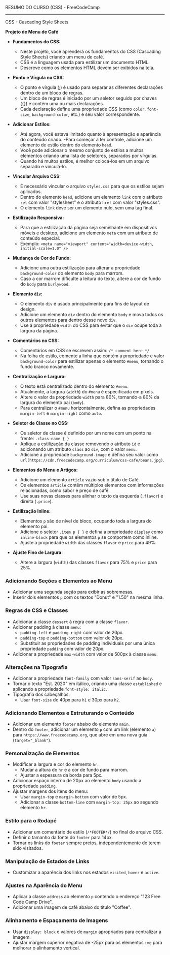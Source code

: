 RESUMO DO CURSO (CSS) - FreeCodeCamp 

---
CSS - Cascading Style Sheets

**Projeto de Menu de Café**

- **Fundamentos do CSS:**
  - Neste projeto, você aprenderá os fundamentos do CSS (Cascading Style Sheets) criando um menu de café.
  - CSS é a linguagem usada para estilizar um documento HTML.
  - Descreve como os elementos HTML devem ser exibidos na tela.

- **Ponto e Vírgula no CSS:**
  - O ponto e vírgula (;) é usado para separar as diferentes declarações dentro de um bloco de regras.
  - Um bloco de regras é iniciado por um seletor seguido por chaves ({}) e contém uma ou mais declarações.
  - Cada declaração define uma propriedade CSS (como `color`, `font-size`, `background-color`, etc.) e seu valor correspondente.

- **Adicionar Estilos:**
  - Até agora, você estava limitado quanto à apresentação e aparência do conteúdo criado.
  -Para começar a ter controle, adicione um elemento de estilo dentro do elemento `head`.
  - Você pode adicionar o mesmo conjunto de estilos a muitos elementos criando uma lista de seletores, separados por vírgulas.
  - Quando há muitos estilos, é melhor colocá-los em um arquivo separado e vinculá-lo.

- **Vincular Arquivo CSS:**
  - É necessário vincular o arquivo `styles.css` para que os estilos sejam aplicados.
  - Dentro do elemento `head`, adicione um elemento `link` com o atributo `rel` com valor "stylesheet" e o atributo `href` com valor "styles.css".
  - O elemento `link` deve ser um elemento nulo, sem uma tag final.

- **Estilização Responsiva:**
  - Para que a estilização da página seja semelhante em dispositivos móveis e desktop, adicione um elemento `meta` com um atributo de conteúdo especial.
  - Exemplo: `<meta name="viewport" content="width=device-width, initial-scale=1.0" />`

- **Mudança de Cor de Fundo:**
  - Adicione uma outra estilização para alterar a propriedade `background-color` do elemento `body` para marrom.
  - Caso a cor marrom dificulte a leitura do texto, altere a cor de fundo do `body` para `burlywood`.

- **Elemento `div`:**
  - O elemento `div` é usado principalmente para fins de layout de design.
  - Adicione um elemento `div` dentro do elemento `body` e mova todos os outros elementos para dentro desse novo `div`.
  - Use a propriedade `width` do CSS para evitar que o `div` ocupe toda a largura da página.

- **Comentários no CSS:**
  - Comentários em CSS se escrevem assim: `/* comment here */`
  - Na folha de estilo, comente a linha que contém a propriedade e valor `background-color` para estilizar apenas o elemento `#menu`, tornando o fundo branco novamente.

- **Centralização e Largura:**
  - O texto está centralizado dentro do elemento `#menu`.
  - Atualmente, a largura (`width`) do `#menu` é especificada em pixels.
  - Altere o valor da propriedade `width` para 80%, tornando-a 80% da largura do elemento pai (`body`).
  - Para centralizar o `#menu` horizontalmente, defina as propriedades `margin-left` e `margin-right` como `auto`.

- **Seletor de Classe no CSS:**
  - Os seletor de classe é definido por um nome com um ponto na frente: `.class-name { }`
  - Aplique a estilização da classe removendo o atributo `id` e adicionando um atributo `class` ao `div`, com o valor `menu`.
  - Adicione a propriedade `background-image` e defina seu valor como `url(https://cdn.freecodecamp.org/curriculum/css-cafe/beans.jpg)`.

- **Elementos do Menu e Artigos:**
  - Adicione um elemento `article` vazio sob o título de Café.
  - Os elementos `article` contêm múltiplos elementos com informações relacionadas, como sabor e preço de café.
  - Use suas novas classes para alinhar o texto da esquerda (`.flavor`) e direita (`.price`).

- **Estilização Inline:**
  - Elementos `p` são de nível de bloco, ocupando toda a largura do elemento pai.
  - Adicione o seletor `.item p { }` e defina a propriedade `display` como `inline-block` para que os elementos `p` se comportem como inline.
  - Ajuste a propriedade `width` das classes `flavor` e `price` para 49%.

- **Ajuste Fino de Largura:**
  - Altere a largura (`width`) das classes `flavor` para 75% e `price` para 25%.

### Adicionando Seções e Elementos ao Menu
- Adicionar uma segunda seção para exibir as sobremesas.
- Inserir dois elementos `p` com os textos "Donut" e "1.50" na mesma linha.

### Regras de CSS e Classes
- Adicionar a classe `dessert` à regra com a classe `flavor`.
- Adicionar padding à classe `menu`:
  - `padding-left` e `padding-right` com valor de 20px.
  - `padding-top` e `padding-bottom` com valor de 20px.
  - Substituir as propriedades de padding individuais por uma única propriedade `padding` com valor de 20px.
- Adicionar a propriedade `max-width` com valor de 500px à classe `menu`.

### Alterações na Tipografia
- Adicionar a propriedade `font-family` com valor `sans-serif` ao `body`.
- Tornar o texto "Est. 2020" em itálico, criando uma classe `established` e aplicando a propriedade `font-style: italic`.
- Tipografia dos cabeçalhos:
  - Usar `font-size` de 40px para `h1` e 30px para `h2`.

### Adicionando Elementos e Estruturando o Conteúdo
- Adicionar um elemento `footer` abaixo do elemento `main`.
- Dentro do `footer`, adicionar um elemento `p` com um link (elemento `a`) para `https://www.freecodecamp.org`, que abre em uma nova guia (`target="_blank"`).

### Personalização de Elementos
- Modificar a largura e cor do elemento `hr`.
  - Mudar a altura do `hr` e a cor de fundo para marrom.
  - Ajustar a espessura da borda para 5px.
- Adicionar espaço interno de 20px ao elemento `body` usando a propriedade `padding`.
- Ajustar margens dos itens do menu:
  - Usar `margin-top` e `margin-bottom` com valor de 5px.
  - Adicionar a classe `bottom-line` com `margin-top: 25px` ao segundo elemento `hr`.

### Estilo para o Rodapé
- Adicionar um comentário de estilo (`/*FOOTER*/`) no final do arquivo CSS.
- Definir o tamanho da fonte do `footer` para 14px.
- Tornar os links do `footer` sempre pretos, independentemente de terem sido visitados.

### Manipulação de Estados de Links
- Customizar a aparência dos links nos estados `visited`, `hover` e `active`.

### Ajustes na Aparência do Menu
- Aplicar a classe `address` ao elemento `p` contendo o endereço "123 Free Code Camp Drive".
- Adicionar uma imagem de café abaixo do título "Coffee".

### Alinhamento e Espaçamento de Imagens
- Usar `display: block` e valores de `margin` apropriados para centralizar a imagem.
- Ajustar margem superior negativa de -25px para os elementos `img` para melhorar o alinhamento vertical.
